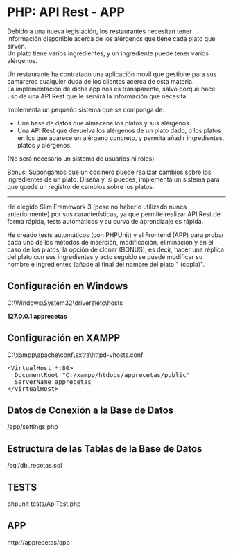<h1>PHP: API Rest - APP</h1>
<p>Debido a una nueva legislación, los restaurantes necesitan tener información disponible acerca de los alérgenos que tiene cada plato que sirven.<br>Un plato tiene varios ingredientes, y un ingrediente puede tener varios alérgenos.</p>
<p>Un restaurante ha contratado una aplicación movil que gestione para sus camareros cualquier duda de los clientes acerca de esta materia.<br>La implementación de dicha app nos es transparente, salvo porque hace uso de una API Rest que le servirá la información que necesita.</p>
<p>Implementa un pequeño sistema que se componga de:</p>
<ul>
  <li>Una base de datos que almacene los platos y sus alérgenos.</li>
  <li>Una API Rest que devuelva los alérgenos de un plato dado, o los platos en los que aparece un alérgeno concreto, y permita añadir ingredientes, platos y alérgenos.</li>
</ul>
<p>(No será necesario un sistema de usuarios ni roles)</p>
<p>Bonus: Supongamos que un cocinero puede realizar cambios sobre los ingredientes de un plato. Diseña y, si puedes, implementa un sistema para que quede un registro de cambios sobre los platos.</p>
<hr>
<p>He elegido Slim Framework 3 (pese no haberlo utilizado nunca anteriormente) por sus características, ya que permite realizar API Rest de forma rápida, tests automáticos y su curva de aprendizaje es rápida.</p>
<p>He creado tests automáticos (con PHPUnit) y el Frontend (APP) para probar cada uno de los métodos de inserción, modificación, eliminación y en el caso de los platos, la opción de clonar (BONUS), es decir, hacer una réplica del plato con sus ingredientes y acto seguido se puede modificar su nombre e ingredientes (añade al final del nombre del plato " (copia)".</p>
<h2>Configuración en Windows</h2>
<p>C:\Windows\System32\drivers\etc\hosts</p>
<p><strong>127.0.0.1	apprecetas</strong></p>
<h2>Configuración en XAMPP</h2>
<p>C:\xampp\apache\conf\extra\httpd-vhosts.conf</p>
<pre>
&lt;VirtualHost *:80&gt;
  DocumentRoot "C:/xampp/htdocs/apprecetas/public"
  ServerName apprecetas
&lt;/VirtualHost&gt;
</pre>
<h2>Datos de Conexión a la Base de Datos</h2>
<p>/app/settings.php</p>
<h2>Estructura de las Tablas de la Base de Datos</h2>
<p>/sql/db_recetas.sql</p>
<h2>TESTS</h2>
<p>phpunit tests/ApiTest.php</p>
<h2>APP</h2>
<p>http://apprecetas/app</p>
